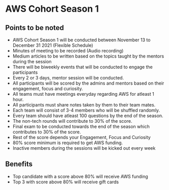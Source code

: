 # AWS Cohort Season 1

## Points to be noted

* AWS Cohort Season 1 will be conducted between November 13 to December 31 2021 (Flexible Schedule)
* Minutes of meeting to be recorded (Audio recording)
* Medium articles to be written based on the topics taught by the mentors during the session
* There will be biweekly events that will be conducted to engage the participants
* Every 2 or 3 days, mentor session will be conducted.
* All participants will be scored by the admins and mentors based on their engagement, focus and curiosity.
* All teams must have meetings everyday regarding AWS for atleast 1 hour.
* All participants must share notes taken by them to their team mates.
* Each team will consist of 3-4 members who will be shuffled randomly.
* Every team should have atleast 100 questions by the end of the season.
* The non-tech rounds will contribute to 30% of the score.
* Final exam to be conducted towards the end of the season which contributes to 30% of the score.
* Rest of the score depends your Engagement, Focus and Curiosity
* 80% score minimum is required to get AWS funding.
* Inactive members during the sessions will be kicked out every week

## Benefits

* Top candidate with a score above 80% will receive AWS funding
* Top 3 with score above 80% will receive gift cards